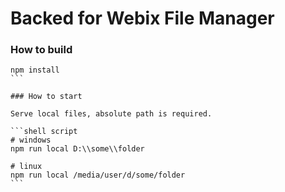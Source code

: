 Backed for Webix File Manager
==================

### How to build

``````shell script
npm install
```

### How to start

Serve local files, absolute path is required.

```shell script
# windows
npm run local D:\\some\\folder

# linux
npm run local /media/user/d/some/folder
```

